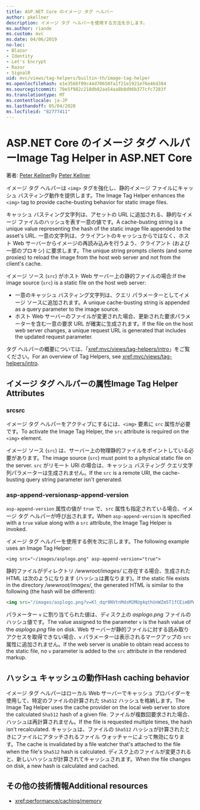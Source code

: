 ```yaml
---
title: ASP.NET Core のイメージ タグ ヘルパー
author: pkellner
description: イメージ タグ ヘルパーを使用する方法を示します。
ms.author: riande
ms.custom: mvc
ms.date: 04/06/2019
no-loc:
- Blazor
- Identity
- Let's Encrypt
- Razor
- SignalR
uid: mvc/views/tag-helpers/builtin-th/image-tag-helper
ms.openlocfilehash: e1e3566f09c44d70650fa1f21e1921e76e46d384
ms.sourcegitcommit: 70e5f982c218db82aa54aa8b8d96b377cfc7283f
ms.translationtype: MT
ms.contentlocale: ja-JP
ms.lasthandoff: 05/04/2020
ms.locfileid: "82777411"
---
```

# <a name="image-tag-helper-in-aspnet-core"></a><span data-ttu-id="6f02b-103">ASP.NET Core のイメージ タグ ヘルパー</span><span class="sxs-lookup"><span data-stu-id="6f02b-103">Image Tag Helper in ASP.NET Core</span></span>

<span data-ttu-id="6f02b-104">著者: [Peter Kellner](https://peterkellner.net)</span><span class="sxs-lookup"><span data-stu-id="6f02b-104">By [Peter Kellner](https://peterkellner.net)</span></span>

<span data-ttu-id="6f02b-105">イメージ タグ ヘルパーは `<img>` タグを強化し、静的イメージ ファイルにキャッシュ バスティング動作を提供します。</span><span class="sxs-lookup"><span data-stu-id="6f02b-105">The Image Tag Helper enhances the `<img>` tag to provide cache-busting behavior for static image files.</span></span>

<span data-ttu-id="6f02b-106">キャッシュ バスティング文字列は、アセットの URL に追加される、静的なイメージ ファイルのハッシュを表す一意の値です。</span><span class="sxs-lookup"><span data-stu-id="6f02b-106">A cache-busting string is a unique value representing the hash of the static image file appended to the asset's URL.</span></span> <span data-ttu-id="6f02b-107">一意の文字列は、クライアントのキャッシュからではなく、ホスト Web サーバーからイメージの再読み込みを行うよう、クライアント (および一部のプロキシ) に要求します。</span><span class="sxs-lookup"><span data-stu-id="6f02b-107">The unique string prompts clients (and some proxies) to reload the image from the host web server and not from the client's cache.</span></span>

<span data-ttu-id="6f02b-108">イメージ ソース (`src`) がホスト Web サーバー上の静的ファイルの場合:</span><span class="sxs-lookup"><span data-stu-id="6f02b-108">If the image source (`src`) is a static file on the host web server:</span></span>

* <span data-ttu-id="6f02b-109">一意のキャッシュ バスティング文字列は、クエリ パラメーターとしてイメージ ソースに追加されます。</span><span class="sxs-lookup"><span data-stu-id="6f02b-109">A unique cache-busting string is appended as a query parameter to the image source.</span></span>
* <span data-ttu-id="6f02b-110">ホスト Web サーバーのファイルが変更された場合、更新された要求パラメーターを含む一意の要求 URL が確実に生成されます。</span><span class="sxs-lookup"><span data-stu-id="6f02b-110">If the file on the host web server changes, a unique request URL is generated that includes the updated request parameter.</span></span>

<span data-ttu-id="6f02b-111">タグ ヘルパーの概要については、「<xref:mvc/views/tag-helpers/intro>」をご覧ください。</span><span class="sxs-lookup"><span data-stu-id="6f02b-111">For an overview of Tag Helpers, see <xref:mvc/views/tag-helpers/intro>.</span></span>

## <a name="image-tag-helper-attributes"></a><span data-ttu-id="6f02b-112">イメージ タグ ヘルパーの属性</span><span class="sxs-lookup"><span data-stu-id="6f02b-112">Image Tag Helper Attributes</span></span>

### <a name="src"></a><span data-ttu-id="6f02b-113">src</span><span class="sxs-lookup"><span data-stu-id="6f02b-113">src</span></span>

<span data-ttu-id="6f02b-114">イメージ タグ ヘルパーをアクティブにするには、`<img>` 要素に `src` 属性が必要です。</span><span class="sxs-lookup"><span data-stu-id="6f02b-114">To activate the Image Tag Helper, the `src` attribute is required on the `<img>` element.</span></span>

<span data-ttu-id="6f02b-115">イメージ ソース (`src`) は、サーバー上の物理静的ファイルをポイントしている必要があります。</span><span class="sxs-lookup"><span data-stu-id="6f02b-115">The image source (`src`) must point to a physical static file on the server.</span></span> <span data-ttu-id="6f02b-116">`src` がリモート URI の場合は、キャッシュ バスティング クエリ文字列パラメーターは生成されません。</span><span class="sxs-lookup"><span data-stu-id="6f02b-116">If the `src` is a remote URI, the cache-busting query string parameter isn't generated.</span></span>

### <a name="asp-append-version"></a><span data-ttu-id="6f02b-117">asp-append-version</span><span class="sxs-lookup"><span data-stu-id="6f02b-117">asp-append-version</span></span>

<span data-ttu-id="6f02b-118">`asp-append-version` 属性の値が `true` で、`src` 属性も指定されている場合、イメージ タグ ヘルパーが呼び出されます。</span><span class="sxs-lookup"><span data-stu-id="6f02b-118">When `asp-append-version` is specified with a `true` value along with a `src` attribute, the Image Tag Helper is invoked.</span></span>

<span data-ttu-id="6f02b-119">イメージ タグ ヘルパーを使用する例を次に示します。</span><span class="sxs-lookup"><span data-stu-id="6f02b-119">The following example uses an Image Tag Helper:</span></span>

```cshtml
<img src="~/images/asplogo.png" asp-append-version="true">
```

<span data-ttu-id="6f02b-120">静的ファイルがディレクトリ */wwwroot/images/* に存在する場合、生成された HTML は次のようになります (ハッシュは異なります)。</span><span class="sxs-lookup"><span data-stu-id="6f02b-120">If the static file exists in the directory */wwwroot/images/*, the generated HTML is similar to the following (the hash will be different):</span></span>

```html
<img src="/images/asplogo.png?v=Kl_dqr9NVtnMdsM2MUg4qthUnWZm5T1fCEimBPWDNgM">
```

<span data-ttu-id="6f02b-121">パラメーター `v` に割り当てられた値は、ディスク上の *asplogo.png* ファイルのハッシュ値です。</span><span class="sxs-lookup"><span data-stu-id="6f02b-121">The value assigned to the parameter `v` is the hash value of the *asplogo.png* file on disk.</span></span> <span data-ttu-id="6f02b-122">Web サーバーが静的ファイルに対する読み取りアクセスを取得できない場合、`v` パラメーターは表示されるマークアップの `src` 属性に追加されません。</span><span class="sxs-lookup"><span data-stu-id="6f02b-122">If the web server is unable to obtain read access to the static file, no `v` parameter is added to the `src` attribute in the rendered markup.</span></span>

## <a name="hash-caching-behavior"></a><span data-ttu-id="6f02b-123">ハッシュ キャッシュの動作</span><span class="sxs-lookup"><span data-stu-id="6f02b-123">Hash caching behavior</span></span>

<span data-ttu-id="6f02b-124">イメージ タグ ヘルパーはローカル Web サーバーでキャッシュ プロバイダーを使用して、特定のファイルの計算された `Sha512` ハッシュを格納します。</span><span class="sxs-lookup"><span data-stu-id="6f02b-124">The Image Tag Helper uses the cache provider on the local web server to store the calculated `Sha512` hash of a given file.</span></span> <span data-ttu-id="6f02b-125">ファイルが複数回要求された場合、ハッシュは再計算されません。</span><span class="sxs-lookup"><span data-stu-id="6f02b-125">If the file is requested multiple times, the hash isn't recalculated.</span></span> <span data-ttu-id="6f02b-126">キャッシュは、ファイルの `Sha512` ハッシュが計算されたときにファイルにアタッチされるファイル ウォッチャーによって無効になります。</span><span class="sxs-lookup"><span data-stu-id="6f02b-126">The cache is invalidated by a file watcher that's attached to the file when the file's `Sha512` hash is calculated.</span></span> <span data-ttu-id="6f02b-127">ディスク上のファイルが変更されると、新しいハッシュが計算されてキャッシュされます。</span><span class="sxs-lookup"><span data-stu-id="6f02b-127">When the file changes on disk, a new hash is calculated and cached.</span></span>

## <a name="additional-resources"></a><span data-ttu-id="6f02b-128">その他の技術情報</span><span class="sxs-lookup"><span data-stu-id="6f02b-128">Additional resources</span></span>

* <xref:performance/caching/memory>
